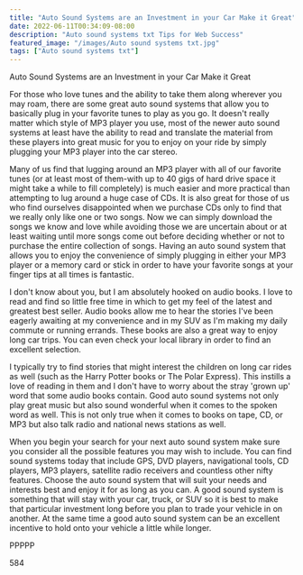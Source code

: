 ```yaml
---
title: "Auto Sound Systems are an Investment in your Car Make it Great"
date: 2022-06-11T00:34:09-08:00
description: "Auto sound systems txt Tips for Web Success"
featured_image: "/images/Auto sound systems txt.jpg"
tags: ["Auto sound systems txt"]
---
```


Auto Sound Systems are an Investment in your Car Make it Great

For those who love tunes and the ability to take them along wherever you may roam, there are some great auto sound systems that allow you to basically plug in your favorite tunes to play as you go. It doesn't really matter which style of MP3 player you use, most of the newer auto sound systems at least have the ability to read and translate the material from these players into great music for you to enjoy on your ride by simply plugging your MP3 player into the car stereo. 

Many of us find that lugging around an MP3 player with all of our favorite tunes (or at least most of them-with up to 40 gigs of hard drive space it might take a while to fill completely) is much easier and more practical than attempting to lug around a huge case of CDs. It is also great for those of us who find ourselves disappointed when we purchase CDs only to find that we really only like one or two songs. Now we can simply download the songs we know and love while avoiding those we are uncertain about or at least waiting until more songs come out before deciding whether or not to purchase the entire collection of songs. Having an auto sound system that allows you to enjoy the convenience of simply plugging in either your MP3 player or a memory card or stick in order to have your favorite songs at your finger tips at all times is fantastic.

I don't know about you, but I am absolutely hooked on audio books. I love to read and find so little free time in which to get my feel of the latest and greatest best seller. Audio books allow me to hear the stories I've been eagerly awaiting at my convenience and in my SUV as I'm making my daily commute or running errands. These books are also a great way to enjoy long car trips. You can even check your local library in order to find an excellent selection. 

I typically try to find stories that might interest the children on long car rides as well (such as the Harry Potter books or The Polar Express). This instills a love of reading in them and I don't have to worry about the stray 'grown up' word that some audio books contain. Good auto sound systems not only play great music but also sound wonderful when it comes to the spoken word as well. This is not only true when it comes to books on tape, CD, or MP3 but also talk radio and national news stations as well. 

When you begin your search for your next auto sound system make sure you consider all the possible features you may wish to include. You can find sound systems today that include GPS, DVD players, navigational tools, CD players, MP3 players, satellite radio receivers and countless other nifty features. Choose the auto sound system that will suit your needs and interests best and enjoy it for as long as you can. A good sound system is something that will stay with your car, truck, or SUV so it is best to make that particular investment long before you plan to trade your vehicle in on another. At the same time a good auto sound system can be an excellent incentive to hold onto your vehicle a little while longer.

PPPPP

584


